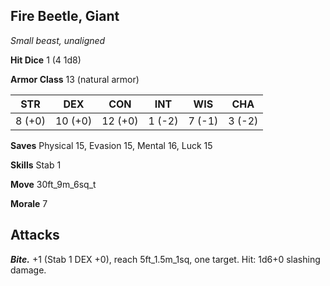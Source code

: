 ## Fire Beetle, Giant

*Small beast, unaligned*

**Hit Dice** 1 (4 1d8)

**Armor Class** 13 (natural armor)

| STR     | DEX     | CON     | INT     | WIS     | CHA     |
|---------|---------|---------|---------|---------|---------|
|  8 (+0) | 10 (+0) | 12 (+0) |  1 (-2) |  7 (-1) |  3 (-2) |

**Saves** Physical 15, Evasion 15, Mental 16, Luck 15

**Skills** Stab 1

**Move** 30ft\_9m\_6sq\_t

**Morale** 7

## Attacks

***Bite.*** +1 (Stab 1 DEX +0), reach 5ft\_1.5m\_1sq, one target. Hit: 1d6+0 slashing damage.

